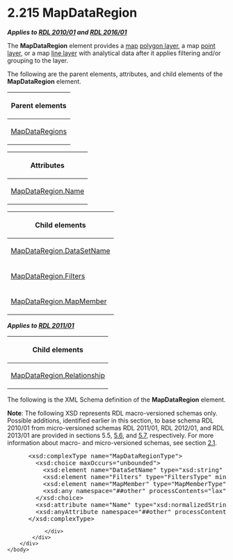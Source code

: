 <html dir="LTR" xmlns:mshelp="http://msdn.microsoft.com/mshelp" xmlns:ddue="http://ddue.schemas.microsoft.com/authoring/2003/5" xmlns:xlink="http://www.w3.org/1999/xlink" xmlns:tool="http://www.microsoft.com/tooltip">
    <head>
        <meta http-equiv="Content-Type" content="text/html; CHARSET=utf-8"></meta>
        <meta name="save" content="history"></meta>
        <title>2.215 MapDataRegion</title>
        <xml>
            <mshelp:toctitle title="2.215 MapDataRegion"></mshelp:toctitle>
            <mshelp:rltitle title="[MS-RDL]: MapDataRegion"></mshelp:rltitle>
            <mshelp:keyword index="A" term="8854608c-596e-4826-982d-286b5bc63b0c"></mshelp:keyword>
            <mshelp:attr name="DCSext.ContentType" value="open specification"></mshelp:attr>
            <mshelp:attr name="AssetID" value="8854608c-596e-4826-982d-286b5bc63b0c"></mshelp:attr>
            <mshelp:attr name="TopicType" value="kbRef"></mshelp:attr>
            <mshelp:attr name="DCSext.Title" value="[MS-RDL]: MapDataRegion" />
        </xml>
    </head>
    <body>
        <div id="header">
            <h1 class="heading">2.215 MapDataRegion</h1>
        </div>
        <div id="mainSection">
            <div id="mainBody">
                <div id="allHistory" class="saveHistory"></div>
                <div id="sectionSection0" class="section" name="collapseableSection">
                    

<p><b><i>Applies to </i></b><a href="3428e690-a348-4ec7-8a6a-8efb42d2cdee.md"><b><i>RDL 2010/01</i></b></a><b><i>
and </i></b><a href="52ce3983-2bfc-4e72-9359-42aaf5fe4509.md"><b><i>RDL 2016/01</i></b></a></p>

<p>The <b>MapDataRegion</b> element provides a <a href="b2482b3f-74ab-4ca8-a9e5-c07955011743.md#gt_173464f7-c0e8-4181-941a-f7df6725be5a">map</a> <a href="b2482b3f-74ab-4ca8-a9e5-c07955011743.md#gt_c2e17144-2268-49d2-ba7c-493771d529b1">polygon layer</a>, a map <a href="b2482b3f-74ab-4ca8-a9e5-c07955011743.md#gt_8cc76ec5-c7e5-4806-a701-4487f95363d0">point layer</a>, or a map <a href="b2482b3f-74ab-4ca8-a9e5-c07955011743.md#gt_d18f341f-9a11-41e7-bc17-fa40808259cc">line layer</a> with analytical
data after it applies filtering and/or grouping to the layer. </p>

<p>The following are the parent elements, attributes, and child
elements of the <b>MapDataRegion</b> element.</p>

<table>
 <thead>
  <tr>
   <th>
   <p>Parent elements</p>
   </th>
  </tr>
 </thead>
 <tr>
  <td>
  <p><a href="63f87702-7103-489d-bee6-c88bdb8f48ee.md">MapDataRegions</a></p>
  </td>
 </tr>
</table>

<p> </p>

<table>
 <thead>
  <tr>
   <th>
   <p>Attributes</p>
   </th>
  </tr>
 </thead>
 <tr>
  <td>
  <p><a href="6c6d9413-4145-4718-be41-9f2f2ed8c937.md">MapDataRegion.Name</a></p>
  </td>
 </tr>
</table>

<p> </p>

<table>
 <thead>
  <tr>
   <th>
   <p>Child elements</p>
   </th>
  </tr>
 </thead>
 <tr>
  <td>
  <p><a href="5ed7fac7-5a10-4fd2-9633-6b54210c6aa8.md">MapDataRegion.DataSetName</a></p>
  </td>
 </tr>
 <tr>
  <td>
  <p><a href="66914e46-440a-4d9d-8acc-2cd1c45808ac.md">MapDataRegion.Filters</a></p>
  </td>
 </tr>
 <tr>
  <td>
  <p><a href="178053bc-2999-4905-9d35-b3de2140ee0d.md">MapDataRegion.MapMember</a></p>
  </td>
 </tr>
</table>

<p><b><i>Applies to </i></b><a href="bf2bab1a-b608-4bcc-b718-1cc1baa9579c.md"><b><i>RDL 2011/01</i></b></a></p>

<table>
 <thead>
  <tr>
   <th>
   <p>Child elements</p>
   </th>
  </tr>
 </thead>
 <tr>
  <td>
  <p><a href="507e78ed-ee9c-46d0-9879-3070303d85cc.md">MapDataRegion.Relationship</a></p>
  </td>
 </tr>
</table>

<p>The following is the XML Schema definition of the <b>MapDataRegion</b>
element.</p>

<p><b>Note</b>: The following XSD represents RDL
macro-versioned schemas only. Possible additions, identified earlier in this
section, to base schema RDL 2010/01 from micro-versioned schemas RDL 2011/01,
RDL 2012/01, and RDL 2013/01 are provided in sections 5.5, <a href="f165fb82-3c5a-4369-961c-128de233638c.md">5.6</a>, and <a href="c5c219b8-4b13-4c49-9c86-6a07aab39823.md">5.7</a>, respectively. For
more information about macro- and micro-versioned schemas, see section <a href="ae14822f-9553-45f1-bacc-c0a1cbb484fb.md">2.1</a>.</p>

<dl>
<dd>
<div><pre> &lt;xsd:complexType name=&quot;MapDataRegionType&quot;&gt;
   &lt;xsd:choice maxOccurs=&quot;unbounded&quot;&gt;
     &lt;xsd:element name=&quot;DataSetName&quot; type=&quot;xsd:string&quot; minOccurs=&quot;0&quot; /&gt;
     &lt;xsd:element name=&quot;Filters&quot; type=&quot;FiltersType&quot; minOccurs=&quot;0&quot; /&gt;      
     &lt;xsd:element name=&quot;MapMember&quot; type=&quot;MapMemberType&quot; minOccurs=&quot;0&quot; /&gt;
     &lt;xsd:any namespace=&quot;##other&quot; processContents=&quot;lax&quot; /&gt;
   &lt;/xsd:choice&gt;
   &lt;xsd:attribute name=&quot;Name&quot; type=&quot;xsd:normalizedString&quot; use=&quot;required&quot; /&gt;
   &lt;xsd:anyAttribute namespace=&quot;##other&quot; processContents=&quot;lax&quot; /&gt;
 &lt;/xsd:complexType&gt;
</pre></div>
</dd></dl>


                </div>
            </div>
        </div>
    </body>
</html>